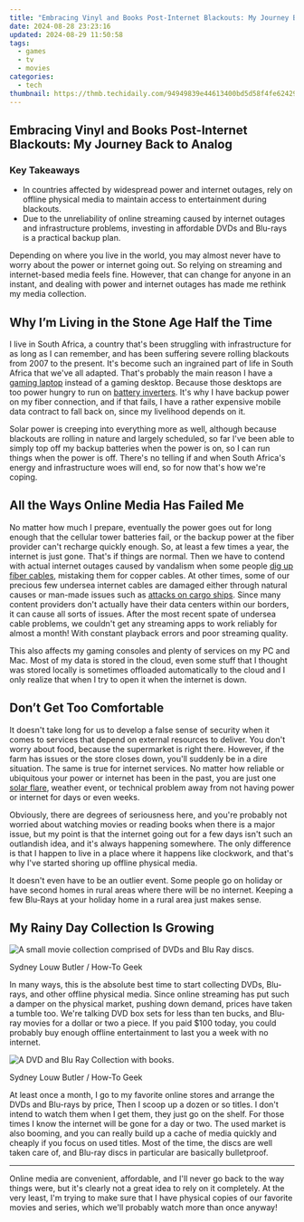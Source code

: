 ```yaml
---
title: "Embracing Vinyl and Books Post-Internet Blackouts: My Journey Back to Analog"
date: 2024-08-28 23:23:16
updated: 2024-08-29 11:50:58
tags:
  - games
  - tv
  - movies
categories:
  - tech
thumbnail: https://thmb.techidaily.com/94949839e44613400bd5d58f4fe6242909222f90165f20a133ed7c6cab443aea.png
---
```


## Embracing Vinyl and Books Post-Internet Blackouts: My Journey Back to Analog

### Key Takeaways

* In countries affected by widespread power and internet outages, rely on offline physical media to maintain access to entertainment during blackouts.
* Due to the unreliability of online streaming caused by internet outages and infrastructure problems, investing in affordable DVDs and Blu-rays is a practical backup plan.

 Depending on where you live in the world, you may almost never have to worry about the power or internet going out. So relying on streaming and internet-based media feels fine. However, that can change for anyone in an instant, and dealing with power and internet outages has made me rethink my media collection.

##  Why I’m Living in the Stone Age Half the Time

 I live in South Africa, a country that's been struggling with infrastructure for as long as I can remember, and has been suffering severe rolling blackouts from 2007 to the present. It's become such an ingrained part of life in South Africa that we've all adapted. That's probably the main reason I have a [gaming laptop](https://visual-screen-recording.techidaily.com/updated-ioss-best-selection-of-premium-psp-emulators-for-2024/) instead of a gaming desktop. Because those desktops are too power hungry to run on [battery inverters](https://android-location.techidaily.com/in-2024-10-free-location-spoofers-to-fake-gps-location-on-your-poco-m6-pro-5g-drfone-by-drfone-virtual/). It's why I have backup power on my fiber connection, and if that fails, I have a rather expensive mobile data contract to fall back on, since my livelihood depends on it.

 Solar power is creeping into everything more as well, although because blackouts are rolling in nature and largely scheduled, so far I've been able to simply top off my backup batteries when the power is on, so I can run things when the power is off. There's no telling if and when South Africa's energy and infrastructure woes will end, so for now that's how we're coping.

##  All the Ways Online Media Has Failed Me

 No matter how much I prepare, eventually the power goes out for long enough that the cellular tower batteries fail, or the backup power at the fiber provider can't recharge quickly enough. So, at least a few times a year, the internet is just gone. That's if things are normal. Then we have to contend with actual internet outages caused by vandalism when some people [dig up fiber cables](https://www.timeslive.co.za/news/south-africa/2023-06-01-fibre-cable-thieves-caught-red-handed-in-south-of-johannesburg-jmpd/), mistaking them for copper cables. At other times, some of our precious few undersea internet cables are damaged either through natural causes or man-made issues such as [attacks on cargo ships](https://mybroadband.co.za/news/telecoms/527879-red-sea-houthi-attack-likely-cause-of-damaged-seacom-cable.html). Since many content providers don't actually have their data centers within our borders, it can cause all sorts of issues. After the most recent spate of undersea cable problems, we couldn't get any streaming apps to work reliably for almost a month! With constant playback errors and poor streaming quality.

 This also affects my gaming consoles and plenty of services on my PC and Mac. Most of my data is stored in the cloud, even some stuff that I thought was stored locally is sometimes offloaded automatically to the cloud and I only realize that when I try to open it when the internet is down.

##  Don’t Get Too Comfortable

 It doesn't take long for us to develop a false sense of security when it comes to services that depend on external resources to deliver. You don't worry about food, because the supermarket is right there. However, if the farm has issues or the store closes down, you'll suddenly be in a dire situation. The same is true for internet services. No matter how reliable or ubiquitous your power or internet has been in the past, you are just one [solar flare](https://techno-recovery.techidaily.com/master-your-dragon-ball-journey-by-watching-episode-by-episode-in-order/), weather event, or technical problem away from not having power or internet for days or even weeks.

 Obviously, there are degrees of seriousness here, and you're probably not worried about watching movies or reading books when there is a major issue, but my point is that the internet going out for a few days isn't such an outlandish idea, and it's always happening somewhere. The only difference is that I happen to live in a place where it happens like clockwork, and that's why I've started shoring up offline physical media.

 It doesn't even have to be an outlier event. Some people go on holiday or have second homes in rural areas where there will be no internet. Keeping a few Blu-Rays at your holiday home in a rural area just makes sense.

##  My Rainy Day Collection Is Growing

![A small movie collection comprised of DVDs and Blu Ray discs.](https://static1.howtogeekimages.com/wordpress/wp-content/uploads/2024/05/20240520_102047.jpg) 

Sydney Louw Butler / How-To Geek

 In many ways, this is the absolute best time to start collecting DVDs, Blu-rays, and other offline physical media. Since online streaming has put such a damper on the physical market, pushing down demand, prices have taken a tumble too. We're talking DVD box sets for less than ten bucks, and Blu-ray movies for a dollar or two a piece. If you paid $100 today, you could probably buy enough offline entertainment to last you a week with no internet.

![A DVD and Blu Ray Collection with books.](https://static1.howtogeekimages.com/wordpress/wp-content/uploads/2024/05/dvd-and-blu-ray-collection.jpeg) 

Sydney Louw Butler / How-To Geek

 At least once a month, I go to my favorite online stores and arrange the DVDs and Blu-rays by price, Then I scoop up a dozen or so titles. I don't intend to watch them when I get them, they just go on the shelf. For those times I know the internet will be gone for a day or two. The used market is also booming, and you can really build up a cache of media quickly and cheaply if you focus on used titles. Most of the time, the discs are well taken care of, and Blu-ray discs in particular are basically bulletproof.

---

 Online media are convenient, affordable, and I'll never go back to the way things were, but it's clearly not a great idea to rely on it completely. At the very least, I'm trying to make sure that I have physical copies of our favorite movies and series, which we'll probably watch more than once anyway!

<ins class="adsbygoogle"
     style="display:block"
     data-ad-format="autorelaxed"
     data-ad-client="ca-pub-7571918770474297"
     data-ad-slot="1223367746"></ins>



<ins class="adsbygoogle"
     style="display:block"
     data-ad-client="ca-pub-7571918770474297"
     data-ad-slot="8358498916"
     data-ad-format="auto"
     data-full-width-responsive="true"></ins>

